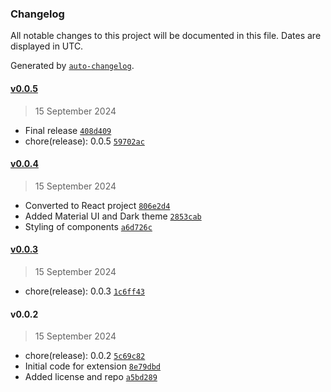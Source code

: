 ### Changelog

All notable changes to this project will be documented in this file. Dates are displayed in UTC.

Generated by [`auto-changelog`](https://github.com/CookPete/auto-changelog).

#### [v0.0.5](https://github.com/patnaikd/code-collector-js/compare/v0.0.4...v0.0.5)

> 15 September 2024

- Final release [`408d409`](https://github.com/patnaikd/code-collector-js/commit/408d409ba4c0302acb4079710985d5a7016123ae)
- chore(release): 0.0.5 [`59702ac`](https://github.com/patnaikd/code-collector-js/commit/59702ac4b479d0cbb7e1698b35d1084dcdcdb769)

#### [v0.0.4](https://github.com/patnaikd/code-collector-js/compare/v0.0.3...v0.0.4)

> 15 September 2024

- Converted to React project [`806e2d4`](https://github.com/patnaikd/code-collector-js/commit/806e2d4aa6edd13664185015de9503f9824d63b3)
- Added Material UI and Dark theme [`2853cab`](https://github.com/patnaikd/code-collector-js/commit/2853cab1cc3ceb1bae7d437cd7718c3cc94046c8)
- Styling of components [`a6d726c`](https://github.com/patnaikd/code-collector-js/commit/a6d726c8c3989e8c881d4cac869e81bf88e6efc8)

#### [v0.0.3](https://github.com/patnaikd/code-collector-js/compare/v0.0.2...v0.0.3)

> 15 September 2024

- chore(release): 0.0.3 [`1c6ff43`](https://github.com/patnaikd/code-collector-js/commit/1c6ff43d881a9afa3a57cbfa620cbe31d0ca5000)

#### v0.0.2

> 15 September 2024

- chore(release): 0.0.2 [`5c69c82`](https://github.com/patnaikd/code-collector-js/commit/5c69c82604fb357e1bc16739d935ea1b5009b0ac)
- Initial code for extension [`8e79dbd`](https://github.com/patnaikd/code-collector-js/commit/8e79dbdb44c35738945703d792889daa4ade1faf)
- Added license and repo [`a5bd289`](https://github.com/patnaikd/code-collector-js/commit/a5bd289716c49151fe31ca7ba9b499a55ad07e27)
